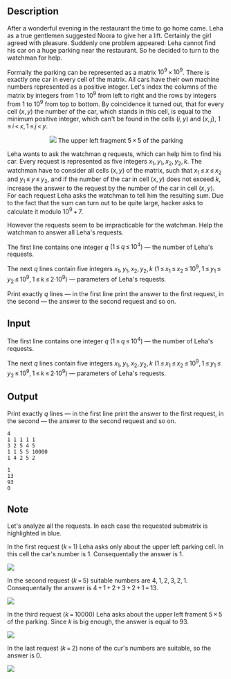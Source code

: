 ## Description

<div><p>After a wonderful evening in the restaurant the time to go home came. Leha as a true gentlemen suggested Noora to give her a lift. Certainly the girl agreed with pleasure. Suddenly one problem appeared: Leha cannot find his car on a huge parking near the restaurant. So he decided to turn to the watchman for help.</p><p>Formally the parking can be represented as a matrix <span class="tex-span">10<sup class="upper-index">9</sup> × 10<sup class="upper-index">9</sup></span>. There is exactly one car in every cell of the matrix. All cars have their own machine numbers represented as a positive integer. Let's index the columns of the matrix by integers from <span class="tex-span">1</span> to <span class="tex-span">10<sup class="upper-index">9</sup></span> from left to right and the rows by integers from <span class="tex-span">1</span> to <span class="tex-span">10<sup class="upper-index">9</sup></span> from top to bottom. By coincidence it turned out, that for every cell <span class="tex-span">(<i>x</i>, <i>y</i>)</span> the number of the car, which stands in this cell, is equal to the minimum positive integer, which can't be found in the cells <span class="tex-span">(<i>i</i>, <i>y</i>)</span> and <span class="tex-span">(<i>x</i>, <i>j</i>)</span>, <span class="tex-span">1 ≤ <i>i</i> &lt; <i>x</i>, 1 ≤ <i>j</i> &lt; <i>y</i></span>.</p><center> <img class="tex-graphics" src="file://uxCrOcyZ.png" style="max-width: 100.0%;max-height: 100.0%;"> <span class="tex-font-size-small">The upper left fragment <span class="tex-span">5 × 5</span> of the parking</span> </center><p>Leha wants to ask the watchman <span class="tex-span"><i>q</i></span> requests, which can help him to find his car. Every request is represented as five integers <span class="tex-span"><i>x</i><sub class="lower-index">1</sub>, <i>y</i><sub class="lower-index">1</sub>, <i>x</i><sub class="lower-index">2</sub>, <i>y</i><sub class="lower-index">2</sub>, <i>k</i></span>. The watchman have to consider all cells <span class="tex-span">(<i>x</i>, <i>y</i>)</span> of the matrix, such that <span class="tex-span"><i>x</i><sub class="lower-index">1</sub> ≤ <i>x</i> ≤ <i>x</i><sub class="lower-index">2</sub></span> and <span class="tex-span"><i>y</i><sub class="lower-index">1</sub> ≤ <i>y</i> ≤ <i>y</i><sub class="lower-index">2</sub></span>, and if the number of the car in cell <span class="tex-span">(<i>x</i>, <i>y</i>)</span> does not exceed <span class="tex-span"><i>k</i></span>, increase the answer to the request by the number of the car in cell <span class="tex-span">(<i>x</i>, <i>y</i>)</span>. For each request Leha asks the watchman to tell him the resulting sum. Due to the fact that the sum can turn out to be quite large, hacker asks to calculate it modulo <span class="tex-span">10<sup class="upper-index">9</sup> + 7</span>.</p><p>However the requests seem to be impracticable for the watchman. Help the watchman to answer all Leha's requests.</p></div><div class="input-specification"><p>The first line contains one integer <span class="tex-span"><i>q</i></span> <span class="tex-span">(1 ≤ <i>q</i> ≤ 10<sup class="upper-index">4</sup>)</span>&nbsp;— the number of Leha's requests.</p><p>The next <span class="tex-span"><i>q</i></span> lines contain five integers <span class="tex-span"><i>x</i><sub class="lower-index">1</sub>, <i>y</i><sub class="lower-index">1</sub>, <i>x</i><sub class="lower-index">2</sub>, <i>y</i><sub class="lower-index">2</sub>, <i>k</i></span> <span class="tex-span">(1 ≤ <i>x</i><sub class="lower-index">1</sub> ≤ <i>x</i><sub class="lower-index">2</sub> ≤ 10<sup class="upper-index">9</sup>, 1 ≤ <i>y</i><sub class="lower-index">1</sub> ≤ <i>y</i><sub class="lower-index">2</sub> ≤ 10<sup class="upper-index">9</sup>, 1 ≤ <i>k</i> ≤ 2·10<sup class="upper-index">9</sup>)</span>&nbsp;— parameters of Leha's requests.</p></div><div class="output-specification"><p>Print exactly <span class="tex-span"><i>q</i></span> lines&nbsp;— in the first line print the answer to the first request, in the second&nbsp;— the answer to the second request and so on.</p></div>

## Input

<p>The first line contains one integer <span class="tex-span"><i>q</i></span> <span class="tex-span">(1 ≤ <i>q</i> ≤ 10<sup class="upper-index">4</sup>)</span>&nbsp;— the number of Leha's requests.</p><p>The next <span class="tex-span"><i>q</i></span> lines contain five integers <span class="tex-span"><i>x</i><sub class="lower-index">1</sub>, <i>y</i><sub class="lower-index">1</sub>, <i>x</i><sub class="lower-index">2</sub>, <i>y</i><sub class="lower-index">2</sub>, <i>k</i></span> <span class="tex-span">(1 ≤ <i>x</i><sub class="lower-index">1</sub> ≤ <i>x</i><sub class="lower-index">2</sub> ≤ 10<sup class="upper-index">9</sup>, 1 ≤ <i>y</i><sub class="lower-index">1</sub> ≤ <i>y</i><sub class="lower-index">2</sub> ≤ 10<sup class="upper-index">9</sup>, 1 ≤ <i>k</i> ≤ 2·10<sup class="upper-index">9</sup>)</span>&nbsp;— parameters of Leha's requests.</p>

## Output

<p>Print exactly <span class="tex-span"><i>q</i></span> lines&nbsp;— in the first line print the answer to the first request, in the second&nbsp;— the answer to the second request and so on.</p>





```input1
4
1 1 1 1 1
3 2 5 4 5
1 1 5 5 10000
1 4 2 5 2

```




```output1
1
13
93
0

```



## Note

<p>Let's analyze all the requests. In each case the requested submatrix is highlighted in blue.</p><p>In the first request <span class="tex-span">(<i>k</i> = 1)</span> Leha asks only about the upper left parking cell. In this cell the car's number is <span class="tex-span">1</span>. Consequentally the answer is <span class="tex-span">1</span>.</p><p><img class="tex-graphics" src="file://HoYL6OLD.png" style="max-width: 100.0%;max-height: 100.0%;"></p><p>In the second request <span class="tex-span">(<i>k</i> = 5)</span> suitable numbers are <span class="tex-span">4, 1, 2, 3, 2, 1</span>. Consequentally the answer is <span class="tex-span">4 + 1 + 2 + 3 + 2 + 1 = 13</span>.</p><p><img class="tex-graphics" src="file://nkb2i7wV.png" style="max-width: 100.0%;max-height: 100.0%;"></p><p>In the third request <span class="tex-span">(<i>k</i> = 10000)</span> Leha asks about the upper left frament <span class="tex-span">5 × 5</span> of the parking. Since <span class="tex-span"><i>k</i></span> is big enough, the answer is equal to <span class="tex-span">93</span>.</p><p><img class="tex-graphics" src="file://996JwXQW.png" style="max-width: 100.0%;max-height: 100.0%;"></p><p>In the last request <span class="tex-span">(<i>k</i> = 2)</span> none of the cur's numbers are suitable, so the answer is <span class="tex-span">0</span>.</p><p><img class="tex-graphics" src="file://KwHXooov.png" style="max-width: 100.0%;max-height: 100.0%;"></p>
